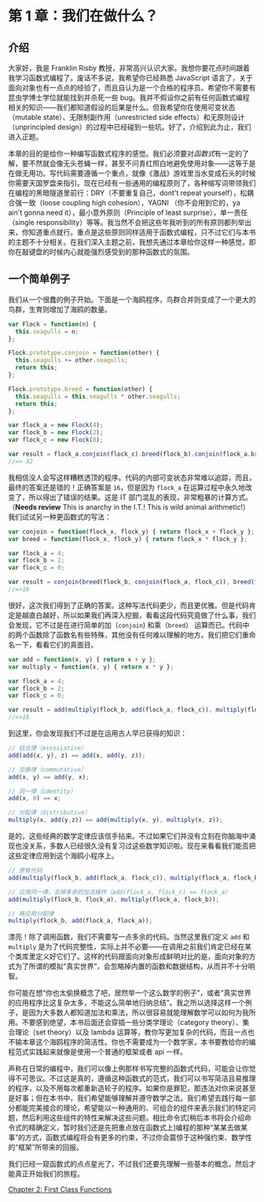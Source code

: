 # 第 1 章：我们在做什么？

## 介绍

大家好，我是 Franklin Risby 教授，非常高兴认识大家。我想你要花点时间跟着我学习函数式编程了。废话不多说，我希望你已经熟悉 JavaScript 语言了，关于面向对象也有一点点的经验了，而且自认为是一个合格的程序员。希望你不需要有昆虫学博士学位就能找到并杀死一些 bug。我并不假设你之前有任何函数式编程相关的知识——我们都知道假设的后果是什么。但我希望你在使用可变状态（mutable state）、无限制副作用（unrestricted side effects）和无原则设计（unprincipled design）的过程中已经碰到一些坑。好了，介绍到此为止，我们进入正题。

本章的目的是给你一种编写函数式程序的感觉。我们必须要对*函数式*有一定的了解，要不然就会像无头苍蝇一样，甚至不问青红照白地避免使用对象——这等于是在做无用功。写代码需要遵循一个重点，就像《激战》游戏里当水变成石头的时候你需要天国罗盘来指引。现在已经有一些通用的编程原则了，各种缩写词带领我们在编程的黑暗隧道里前行：DRY（不要重复自己，dont't repeat yourself），松耦合强一致（loose coupling high cohesion），YAGNI （你不会用到它的，ya ain't gonna need it），最小意外原则（Principle of least surprise），单一责任（single responsibility）等等。我当然不会把这些年我听到的所有原则都列举出来，你知道重点就行。重点是这些原则同样适用于函数式编程，只不过它们与本书的主题不十分相关。在我们深入主题之前，我想先通过本章给你这样一种感觉，即你在敲键盘的时候内心就能强烈感受到的那种函数式的氛围。

<!--BREAK-->

## 一个简单例子

我们从一个很蠢的例子开始。下面是一个海鸥程序，鸟群合并则变成了一个更大的鸟群，生育则增加了海鸥的数量。

```js
var Flock = function(n) {
  this.seagulls = n;
};

Flock.prototype.conjoin = function(other) {
  this.seagulls += other.seagulls;
  return this;
};

Flock.prototype.breed = function(other) {
  this.seagulls = this.seagulls * other.seagulls;
  return this;
};

var flock_a = new Flock(4);
var flock_b = new Flock(2);
var flock_c = new Flock(0);

var result = flock_a.conjoin(flock_c).breed(flock_b).conjoin(flock_a.breed(flock_b)).seagulls;
//=> 32
```

我相信没人会写这样糟糕透顶的程序。代码的内部可变状态非常难以追踪，而且，最终的答案还是错的！正确答案是 `16`，但是因为 `flock_a` 在运算过程中永久地改变了，所以得出了错误的结果。这是 IT 部门混乱的表现，非常粗暴的计算方式。（**Needs review** This is anarchy in the I.T.! This is wild animal arithmetic!）
我们试试另一种更函数式的写法：

```js
var conjoin = function(flock_x, flock_y) { return flock_x + flock_y };
var breed = function(flock_x, flock_y) { return flock_x * flock_y };

var flock_a = 4;
var flock_b = 2;
var flock_c = 0;

var result = conjoin(breed(flock_b, conjoin(flock_a, flock_c)), breed(flock_a, flock_b));
//=>16
```

很好，这次我们得到了正确的答案。这种写法代码更少，而且更优雅。但是代码肯定是越直白越好，所以如果我们再深入挖掘，看看这段代码究竟做了什么事，我们会发现，它不过是在进行简单的加（`conjoin`) 和乘（`breed`） 运算而已。代码中的两个函数除了函数名有些特殊，其他没有任何难以理解的地方。我们把它们重命名一下，看看它们的真面目。

```js
var add = function(x, y) { return x + y };
var multiply = function(x, y) { return x * y };

var flock_a = 4;
var flock_b = 2;
var flock_c = 0;

var result = add(multiply(flock_b, add(flock_a, flock_c)), multiply(flock_a, flock_b));
//=>16
```

到这里，你会发现我们不过是在运用古人早已获得的知识：

```js
// 结合律（assosiative）
add(add(x, y), z) == add(x, add(y, z));

// 交换律（commutative）
add(x, y) == add(y, x);

// 同一律（identity）
add(x, 0) == x;

// 分配律（distributive）
multiply(x, add(y,z)) == add(multiply(x, y), multiply(x, z));
```

是的，这些经典的数学定律应该信手拈来。不过如果它们并没有立刻在你脑海中涌现也没关系，多数人已经很久没有复习过这些数学知识啦。现在来看看我们能否把这些定律应用到这个海鸥小程序上。

```js
// 原有代码
add(multiply(flock_b, add(flock_a, flock_c)), multiply(flock_a, flock_b));

// 应用同一律，去掉多余的加法操作（add(flock_a, flock_c) == flock_a）
add(multiply(flock_b, flock_a), multiply(flock_a, flock_b));

// 再应用分配律
multiply(flock_b, add(flock_a, flock_a));
```

漂亮！除了调用函数，我们不需要写一点多余的代码。当然这里我们定义 `add` 和 `multiply` 是为了代码完整性，实际上并不必要——在调用之前我们肯定已经在某个类库里定义好它们了。这样的代码跟面向对象形成鲜明对比的是，面向对象的方式为了所谓的模拟“真实世界”，会忽略掉内置的函数和数据结构，从而并不十分明智。

你可能在想“你也太偷换概念了吧，居然举一个这么数学的例子”，或者“真实世界的应用程序比这复杂太多，不能这么简单地归纳总结”。我之所以选择这样一个例子，是因为大多数人都知道加法和乘法，所以很容易就能理解数学可以如何为我所用。不要感到绝望，本书后面还会穿插一些分类学理论（category theory）、集合理论（set theory）以及 lambda 运算等，教你写更加复杂的代码，而且一点也不输本章这个海鸥程序的简洁性。你也不需要成为一个数学家，本书要教给你的编程范式实践起来就像是使用一个普通的框架或者 api 一样。

声称在日常的编程中，我们可以像上例那样书写完整的函数式代码，可能会让你觉得不可思议。不过这是真的，遵循这种函数式的范式，我们可以书写简洁且易推理的程序，以及不用每次都重新造轮子的程序。如果你是罪犯，那违法对你来说甚至是好事；但在本书中，我们希望能够理解并遵守数学之法。我们希望去践行每一部分都能完美接合的理论，希望能以一种通用的、可组合的组件来表示我们的特定问题，然后利用这些组件的特性来解决这些问题。相比命令式[稍后本书将会介绍命令式的精确定义，暂时我们还是先把重点放在函数式上]编程的那种“某某去做某事”的方式，函数式编程将会有更多的约束，不过你会震惊于这种强约束、数学性的“框架”所带来的回报。

我们已经一窥函数式的点点星光了，不过我们还要先理解一些基本的概念，然后才能真正开始我们的旅程。

[Chapter 2: First Class Functions](ch2.md)
